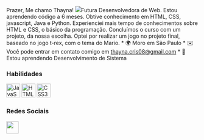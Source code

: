 Prazer, Me chamo Thayna!  ![](https://user-images.githubusercontent.com/18350557/176309783-0785949b-9127-417c-8b55-ab5a4333674e.gif)Futura Desenvolvedora de Web. Estou aprendendo código a 6 meses. Obtive conhecimento em HTML, CSS, javascript, Java e Python. Experienciei mais tempo de conhecimentos sobre HTML e CSS, o básico da programação. Concluímos o curso com um projeto, da nossa escolha. Optei por realizar um jogo no projeto final, baseado no jogo t-rex, com o tema do Mario. * 🌍 Moro em São Paulo * ✉️ Você pode entrar em contato comigo em [thayna.cris08@gmail.com](mailto:thayna.cris08@gmail.com)[](mailto:thayna.cris08@gmail.com) * 🧠 Estou aprendendo Desenvolvimento de Sistema

### Habilidades


<p align="left">
<a href="https://developer.mozilla.org/en-US/docs/Web/JavaScript" target="_blank" rel="noreferrer"><img src="https://raw.githubusercontent.com/danielcranney/readme-generator/main/public/icons/skills/javascript-colored.svg" width="36" height="36" alt="JavaScript" / ></a> <a href="https://developer.mozilla.org/en-US/docs/Glossary/HTML5" target="_blank" rel="noreferrer"><img src="https://raw.githubusercontent.com/danielcranney/readme-generator/main/public/icons/skills/html5-colored.svg" width="36" height="36" alt="HTML5" /></a>
<a href="https://www.w3
.
org/TR/CSS/#css" target="_blank" rel="noreferrer"><img src="https://raw.githubusercontent.com/danielcranney/readme-generator/main/public/icons/skills/css3-colored.svg" width="36" height="36" alt="CSS3" /></a></p>


### Redes Sociais

<p align="left"> <a href="https://www.github.com/Thayna" target="_blank" rel="noreferrer"><img src="https://raw .githubusercontent.com/danielcranney/readme-generator/main/public/icons/socials/github.svg" width="32" height="32" /></a> </p>
